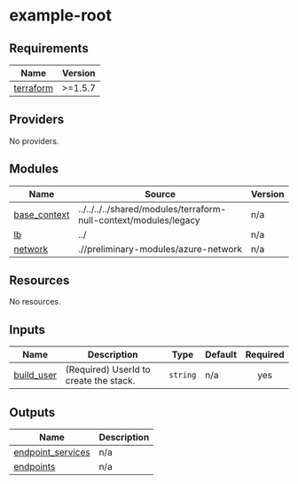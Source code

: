 # example-root

<!-- BEGINNING OF PRE-COMMIT-TERRAFORM DOCS HOOK -->
## Requirements

| Name | Version |
|------|---------|
| <a name="requirement_terraform"></a> [terraform](#requirement\_terraform) | >=1.5.7 |

## Providers

No providers.

## Modules

| Name | Source | Version |
|------|--------|---------|
| <a name="module_base_context"></a> [base\_context](#module\_base\_context) | ../../../../shared/modules/terraform-null-context/modules/legacy | n/a |
| <a name="module_lb"></a> [lb](#module\_lb) | ../ | n/a |
| <a name="module_network"></a> [network](#module\_network) | .//preliminary-modules/azure-network | n/a |

## Resources

No resources.

## Inputs

| Name | Description | Type | Default | Required |
|------|-------------|------|---------|:--------:|
| <a name="input_build_user"></a> [build\_user](#input\_build\_user) | (Required) UserId to create the stack. | `string` | n/a | yes |

## Outputs

| Name | Description |
|------|-------------|
| <a name="output_endpoint_services"></a> [endpoint\_services](#output\_endpoint\_services) | n/a |
| <a name="output_endpoints"></a> [endpoints](#output\_endpoints) | n/a |
<!-- END OF PRE-COMMIT-TERRAFORM DOCS HOOK -->
